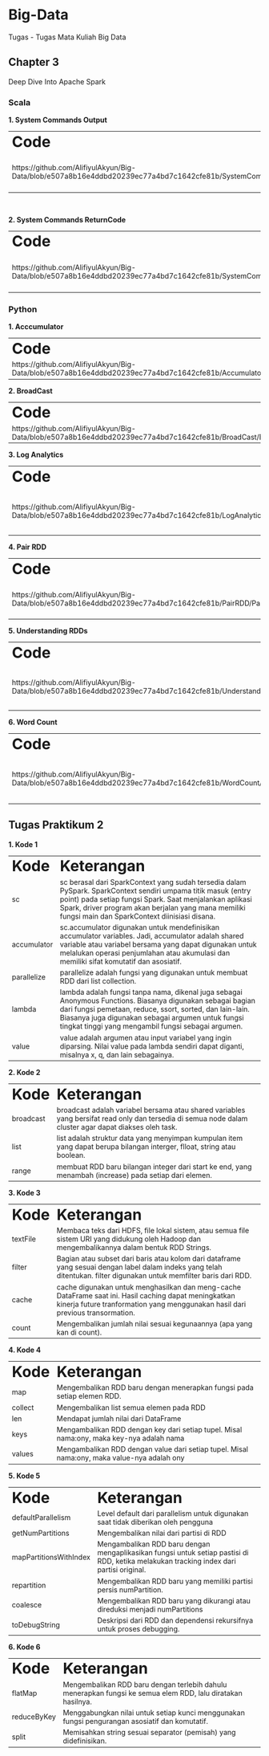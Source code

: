 # Big-Data
Tugas - Tugas Mata Kuliah Big Data

## Chapter 3
Deep Dive Into Apache Spark

### Scala

**1. System Commands Output**
<table border="0">
 <tr>
    <td><b style="font-size:30px">Code</b></td>
    <td><b style="font-size:30px">Output</b></td>
 </tr>
 <tr>
    <td>https://github.com/AlifiyulAkyun/Big-Data/blob/e507a8b16e4ddbd20239ec77a4bd7c1642cfe81b/SystemCommandsOutput/SystemCommandsOutput.scala </td>
    <td><img alt="Dark" src="https://github.com/AlifiyulAkyun/Big-Data/blob/e507a8b16e4ddbd20239ec77a4bd7c1642cfe81b/SystemCommandsOutput/SystemCommandsOutput.png"></td>
 </tr>
</table><br>

**2. System Commands ReturnCode**
<table border="0">
 <tr>
    <td><b style="font-size:30px">Code</b></td>
    <td><b style="font-size:30px">Output</b></td>
 </tr>
 <tr>
    <td>https://github.com/AlifiyulAkyun/Big-Data/blob/e507a8b16e4ddbd20239ec77a4bd7c1642cfe81b/SystemCommandsReturnCode/SystemCommandsReturnCode.scala </td>
    <td><img alt="Dark" src="https://github.com/AlifiyulAkyun/Big-Data/blob/e507a8b16e4ddbd20239ec77a4bd7c1642cfe81b/SystemCommandsReturnCode/SystemCommandsReturnCode.png"></td>
 </tr>
</table>

### Python
**1. Acccumulator**
<table border="0">
 <tr>
    <td><b style="font-size:30px">Code</b></td>
    <td><b style="font-size:30px">Output</b></td>
 </tr>
 <tr>
    <td>https://github.com/AlifiyulAkyun/Big-Data/blob/e507a8b16e4ddbd20239ec77a4bd7c1642cfe81b/Accumulator/Accumulator.py </td>
    <td><img alt="Dark" src="https://github.com/AlifiyulAkyun/Big-Data/blob/e507a8b16e4ddbd20239ec77a4bd7c1642cfe81b/Accumulator/Accumulator.png"></td>
 </tr>
</table>
<b>2. BroadCast</b>
<table border="0">
 <tr>
    <td><b style="font-size:30px">Code</b></td>
    <td><b style="font-size:30px">Output</b></td>
 </tr>
 <tr>
    <td>https://github.com/AlifiyulAkyun/Big-Data/blob/e507a8b16e4ddbd20239ec77a4bd7c1642cfe81b/BroadCast/BroadCast.py</td>
    <td><img alt="Dark" src="https://github.com/AlifiyulAkyun/Big-Data/blob/e507a8b16e4ddbd20239ec77a4bd7c1642cfe81b/BroadCast/Broadcast.png"></td>
 </tr>
</table>
<b>3. Log Analytics</b>
<table border="0">
 <tr>
    <td><b style="font-size:30px">Code</b></td>
    <td><b style="font-size:30px">Output</b></td>
 </tr>
 <tr>
    <td>https://github.com/AlifiyulAkyun/Big-Data/blob/e507a8b16e4ddbd20239ec77a4bd7c1642cfe81b/LogAnalytics/LogAnalytics.py</td>
    <td><img alt="Dark" src="https://github.com/AlifiyulAkyun/Big-Data/blob/e507a8b16e4ddbd20239ec77a4bd7c1642cfe81b/LogAnalytics/LogAnalytics.png"></td>
 </tr>
</table>
<b>4. Pair RDD</b>
    <table border="0">
 <tr>
    <td><b style="font-size:30px">Code</b></td>
    <td><b style="font-size:30px">Output</b></td>
 </tr>
 <tr>
    <td>https://github.com/AlifiyulAkyun/Big-Data/blob/e507a8b16e4ddbd20239ec77a4bd7c1642cfe81b/PairRDD/PairRDD.py </td>
    <td><img alt="Dark" src="https://github.com/AlifiyulAkyun/Big-Data/blob/e507a8b16e4ddbd20239ec77a4bd7c1642cfe81b/PairRDD/PairRDD.png"></td>
 </tr>
</table>
<b>5. Understanding RDDs</b>
    <table border="0">
 <tr>
    <td><b style="font-size:30px" width="20%">Code</b></td>
    <td><b style="font-size:30px">Output</b></td>
 </tr>
 <tr>
    <td>https://github.com/AlifiyulAkyun/Big-Data/blob/e507a8b16e4ddbd20239ec77a4bd7c1642cfe81b/UnderstandingRDDs/UnderstandingRDDs.py </td>
    <td><img alt="Dark" src="https://github.com/AlifiyulAkyun/Big-Data/blob/e507a8b16e4ddbd20239ec77a4bd7c1642cfe81b/UnderstandingRDDs/UnderstandingRDDs.png"></td>
 </tr>
</table>
<b>6. Word Count</b>
    <table border="0">
 <tr>
    <td><b style="font-size:30px">Code</b></td>
    <td><b style="font-size:30px">Output</b></td>
 </tr>
 <tr>
    <td>https://github.com/AlifiyulAkyun/Big-Data/blob/e507a8b16e4ddbd20239ec77a4bd7c1642cfe81b/WordCount/WordCount.py</td>
    <td><img alt="Dark" src="https://github.com/AlifiyulAkyun/Big-Data/blob/e507a8b16e4ddbd20239ec77a4bd7c1642cfe81b/WordCount/Word%20Count.png"></td>
 </tr>
</table>

## Tugas Praktikum 2
<b>1. Kode 1</b>
<table border="0">
 <tr>
    <td><b style="font-size:30px">Kode</b></td>
    <td><b style="font-size:30px">Keterangan</b></td>
 </tr>
 <tr>
    <td>sc</td>
    <td>sc berasal dari SparkContext yang sudah tersedia dalam PySpark. SparkContext sendiri umpama titik masuk (entry point) pada setiap fungsi Spark. Saat menjalankan aplikasi Spark, driver program akan berjalan yang mana memiliki fungsi main dan SparkContext diinisiasi disana.</td>
 </tr>
 <tr>
    <td>accumulator</td>
    <td>sc.accumulator digunakan untuk mendefinisikan accumulator variables. Jadi, accumulator adalah shared variable atau variabel bersama yang dapat digunakan untuk melalukan operasi penjumlahan atau akumulasi dan memiliki sifat komutatif dan asosiatif.</td>
 </tr>
 <tr>
    <td>parallelize</td>
    <td>parallelize adalah fungsi yang digunakan untuk membuat RDD dari list collection. </td>
 </tr>
 <tr>
    <td>lambda</td>
    <td>lambda adalah fungsi tanpa nama, dikenal juga sebagai Anonymous Functions. Biasanya digunakan sebagai bagian dari fungsi pemetaan, reduce, ssort, sorted, dan lain-lain. Biasanya juga digunakan sebagai argumen untuk fungsi tingkat tinggi yang mengambil fungsi sebagai argumen.</td>
 </tr>
 <tr>
    <td>value</td>
    <td>value adalah argumen atau input variabel yang ingin diparsing. Nilai value pada lambda sendiri dapat diganti, misalnya x, q, dan lain sebagainya.</td>
 </tr>
</table>

<b>2. Kode 2</b>
<table border="0">
 <tr>
    <td><b style="font-size:30px">Kode</b></td>
    <td><b style="font-size:30px">Keterangan</b></td>
 </tr>
 <tr>
    <td>broadcast</td>
    <td>broadcast adalah variabel bersama atau shared variables yang bersifat read only dan tersedia di semua node dalam cluster agar dapat diakses oleh task. </td>
 </tr>
 <tr>
    <td>list</td>
    <td>list adalah struktur data yang menyimpan kumpulan item yang dapat berupa bilangan interger, flloat, string atau boolean.</td>
 </tr>
 <tr>
    <td>range</td>
    <td>membuat RDD baru bilangan integer dari start ke end, yang menambah (increase) pada setiap dari elemen.</td>
 </tr>
</table>

<b>3. Kode 3</b>
<table border="0">
 <tr>
    <td><b style="font-size:30px">Kode</b></td>
    <td><b style="font-size:30px">Keterangan</b></td>
 </tr>
 <tr>
    <td>textFile</td>
    <td>Membaca teks dari HDFS, file lokal sistem, atau semua file sistem URI yang didukung oleh Hadoop dan mengembalikannya dalam bentuk RDD Strings.</td>
 </tr>
 <tr>
    <td>filter</td>
    <td>Bagian atau subset dari baris atau kolom dari dataframe yang sesuai dengan label dalam indeks yang telah ditentukan. filter digunakan untuk memfilter baris dari RDD.</td>
 </tr>
 <tr>
    <td>cache</td>
    <td>cache digunakan untuk menghasilkan dan meng-cache DataFrame saat ini. Hasil caching dapat meningkatkan kinerja future tranformation yang menggunakan hasil dari previous transormation.  </td>
 </tr>
 <tr>
    <td>count</td>
    <td>Mengembalikan jumlah nilai sesuai kegunaannya (apa yang kan di count). </td>
 </tr>
</table>

<b>4. Kode 4</b>
<table border="0">
 <tr>
    <td><b style="font-size:30px">Kode</b></td>
    <td><b style="font-size:30px">Keterangan</b></td>
 </tr>
 <tr>
    <td>map</td>
    <td>Mengembalikan RDD baru dengan menerapkan fungsi pada setiap elemen RDD.</td>
 </tr>
 <tr>
    <td>collect</td>
    <td>Mengembalikan list semua elemen pada RDD</td>
 </tr>
 <tr>
    <td>len</td>
    <td>Mendapat jumlah nilai dari DataFrame</td>
 </tr>
 <tr>
    <td>keys</td>
    <td>Mengambalikan RDD dengan key dari setiap tupel. Misal nama:ony, maka key-nya adalah nama</td>
 </tr>
 <tr>
    <td>values</td>
    <td>Mengambalikan RDD dengan value dari setiap tupel. Misal nama:ony, maka value-nya adalah ony</td>
 </tr>
</table>

<b>5. Kode 5</b>
<table border="0">
 <tr>
    <td><b style="font-size:30px">Kode</b></td>
    <td><b style="font-size:30px">Keterangan</b></td>
 </tr>
 <tr>
    <td>defaultParallelism</td>
    <td>Level default dari parallelism untuk digunakan saat tidak diberikan oleh pengguna</td>
 </tr>
 <tr>
    <td>getNumPartitions</td>
    <td>Mengembalikan nilai dari partisi di RDD</td>
 </tr>
 <tr>
    <td>mapPartitionsWithIndex</td>
    <td>Mengambalikan RDD baru dengan mengaplikasikan fungsi untuk setiap pastisi di RDD, ketika melakukan tracking index dari partisi original.</td>
 </tr>
 <tr>
    <td>repartition</td>
    <td>Mengembalikan RDD baru yang memiliki partisi persis numPartition.</td>
 </tr>
 <tr>
    <td>coalesce</td>
    <td>Mengembalikan RDD baru yang dikurangi atau direduksi menjadi numPartitions</td>
 </tr>
 <tr>
    <td>toDebugString</td>
    <td>Deskripsi dari RDD dan dependensi rekursifnya untuk proses debugging.</td>
 </tr>
</table>

<b>6. Kode 6</b>
<table border="0">
 <tr>
    <td><b style="font-size:30px">Kode</b></td>
    <td><b style="font-size:30px">Keterangan</b></td>
 </tr>
 <tr>
    <td>flatMap</td>
    <td>Mengembalikan RDD baru dengan terlebih dahulu menerapkan fungsi ke semua elem RDD, lalu diratakan hasilnya. </td>
 </tr>
 <tr>
    <td>reduceByKey</td>
    <td>Menggabungkan nilai untuk setiap kunci menggunakan fungsi pengurangan asosiatif dan komutatif.</td>
 </tr>
 <tr>
    <td>split</td>
    <td>Memisahkan string sesuai separator (pemisah) yang didefinisikan.</td>
 </tr>
</table>
